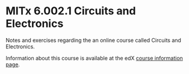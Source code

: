 # MITx 6.002.1 Circuits and Electronics
Notes and exercises regarding the an online course called Circuits and Electronics.  

Information about this course is available at the edX [course information page](https://www.edx.org/course/circuits-electronics-1-basic-circuit-mitx-6-002-1x "edx.org").  
